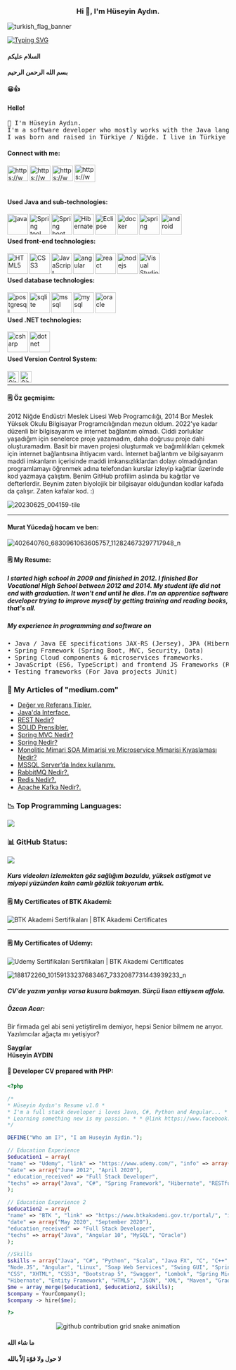 <h3 align="center">Hi 👋, I'm Hüseyin Aydın.</h3>

![turkish_flag_banner](https://github.com/huseyinaydin99/huseyinaydin99/assets/16438043/5042c08b-6125-494c-97ed-3745662c51f8)

[![Typing SVG](https://readme-typing-svg.demolab.com?font=Montserrat&size=30&center=true&multiline=true&width=1200&lines=I'm+Psycho+Harcore+Programmer+)](https://git.io/typing-svg)

#### السلام عليكم
#### بسم الله الرحمن الرحيم
#### :grinning::+1:
#### Hello!

<pre>
👋 I'm Hüseyin Aydın.
I'm a software developer who mostly works with the Java language. I follow other technologies as well.
I was born and raised in Türkiye / Niğde. I live in Türkiye / Niğde. I am an Anatolian child. Yes I know, I am an all-rounder!</pre>

#### Connect with me:
<a href="https://www.facebook.com/beyaz.sapkali.5/" target="blank"><img align="center" src="https://raw.githubusercontent.com/rahuldkjain/github-profile-readme-generator/master/src/images/icons/Social/facebook.svg" alt="https://www.facebook.com/beyaz.sapkali.5/" height="35" width="47" /></a>
<a href="https://www.instagram.com/huseyin.aydin.99/" target="blank"><img align="center" src="https://raw.githubusercontent.com/rahuldkjain/github-profile-readme-generator/master/src/images/icons/Social/instagram.svg" alt="https://www.instagram.com/huseyin.aydin.99/" height="35" width="47" /></a>
<a href="https://www.linkedin.com/in/huseyin99/" target="blank"><img align="center" src="https://raw.githubusercontent.com/rahuldkjain/github-profile-readme-generator/master/src/images/icons/Social/linked-in-alt.svg" alt="https://www.linkedin.com/in/huseyin99/" height="35" width="47" /></a>
<a href="https://www.youtube.com/@huseyinaydin1002/" target="blank"><img align="center" src="https://raw.githubusercontent.com/rahuldkjain/github-profile-readme-generator/master/src/images/icons/Social/youtube.svg" alt="https://www.youtube.com/@huseyinaydin1002/" height="39" width="47" /></a>
</br></br>
#### Used Java and sub-technologies:
<img align="left" src="https://raw.githubusercontent.com/devicons/devicon/master/icons/java/java-original.svg" alt="java" width="47" height="47"/>
<img align="left" alt="Spring tool suite" src="https://user-images.githubusercontent.com/19311256/89726919-c61ef800-da3d-11ea-868d-b33d9955dfcc.png" width="47" height="47" />
<img align="left" alt="Spring boot" src="https://user-images.githubusercontent.com/19311256/89726694-eef1be00-da3a-11ea-8551-a9e143ea0c5d.png" width="47" height="47"/>
<img align="left" alt="Hibernate" src="https://user-images.githubusercontent.com/19311256/89726657-77bc2a00-da3a-11ea-844e-1ec652bc5410.png" width="47" height="47"/>
<img align="left" alt="Eclipse" src="https://user-images.githubusercontent.com/19311256/89726620-eea4f300-da39-11ea-8d26-8f1d68a2704a.png" width="47" height="47"/>
<img align="left" src="https://raw.githubusercontent.com/devicons/devicon/master/icons/docker/docker-original-wordmark.svg" alt="docker" width="47" height="47" />
<img align="left" src="https://www.vectorlogo.zone/logos/springio/springio-icon.svg" alt="spring" width="47" height="47"/>
<img align="left" src="https://raw.githubusercontent.com/devicons/devicon/master/icons/android/android-original-wordmark.svg" alt="android" width="47" height="47"/>
</br></br>

#### Used front-end technologies:
<img align="left" alt="HTML5" src="https://raw.githubusercontent.com/github/explore/80688e429a7d4ef2fca1e82350fe8e3517d3494d/topics/html/html.png" width="47" height="47" />
<img align="left" alt="CSS3" src="https://raw.githubusercontent.com/github/explore/80688e429a7d4ef2fca1e82350fe8e3517d3494d/topics/css/css.png" width="47" height="47" />
<img align="left" alt="JavaScript" src="https://raw.githubusercontent.com/github/explore/80688e429a7d4ef2fca1e82350fe8e3517d3494d/topics/javascript/javascript.png" width="47" height="47" />
<img align="left" src="https://angular.io/assets/images/logos/angular/angular.svg" alt="angular" width="47" height="47" />
<img align="left" src="https://raw.githubusercontent.com/devicons/devicon/master/icons/react/react-original-wordmark.svg" alt="react" width="47" height="47" />
<img align="left" src="https://raw.githubusercontent.com/devicons/devicon/master/icons/nodejs/nodejs-original-wordmark.svg" alt="nodejs" width="47" height="47" />
<img align="left" align="left" alt="Visual Studio Code"  src="https://raw.githubusercontent.com/github/explore/80688e429a7d4ef2fca1e82350fe8e3517d3494d/topics/visual-studio-code/visual-studio-code.png" width="47" height="47" />
</br></br>

#### Used database technologies:
<img align="left" src="https://raw.githubusercontent.com/devicons/devicon/master/icons/postgresql/postgresql-original-wordmark.svg" alt="postgresql" width="47" height="47" />
<img align="left" src="https://www.vectorlogo.zone/logos/sqlite/sqlite-icon.svg" alt="sqlite" width="47" height="47"/>
<img align="left" src="https://www.svgrepo.com/show/303229/microsoft-sql-server-logo.svg" alt="mssql" width="47" height="47" />
<img align="left" src="https://raw.githubusercontent.com/devicons/devicon/master/icons/mysql/mysql-original-wordmark.svg" alt="mysql" width="47" height="47" />
<img align="left" src="https://raw.githubusercontent.com/devicons/devicon/master/icons/oracle/oracle-original.svg" alt="oracle" width="47" height="47" />
</br>
</br>

#### Used .NET technologies:

<img align="left" src="https://raw.githubusercontent.com/devicons/devicon/master/icons/csharp/csharp-original.svg" alt="csharp" width="47" height="47"/>
<img align="left" src="https://raw.githubusercontent.com/devicons/devicon/master/icons/dot-net/dot-net-original-wordmark.svg" alt="dotnet" width="47" height="47"/>
</br></br>

#### Used Version Control System:
<img align="left" alt="Git" width="26px" src="https://raw.githubusercontent.com/github/explore/80688e429a7d4ef2fca1e82350fe8e3517d3494d/topics/git/git.png" />
<img align="left" alt="GitHub" width="26px" src="https://raw.githubusercontent.com/github/explore/78df643247d429f6cc873026c0622819ad797942/topics/github/github.png" />
</br>

---

#### :spiral_notepad: Öz geçmişim: 
2012 Niğde Endüstri Meslek Lisesi Web Programcılığı, 2014 Bor Meslek Yüksek Okulu Bilgisayar Programcılığından mezun oldum. 2022'ye kadar düzenli bir bilgisayarım ve internet bağlantım olmadı. Ciddi zorluklar yaşadığım için senelerce proje yazamadım, daha doğrusu proje dahi oluşturamadım. Basit bir maven projesi oluşturmak ve bağımlılıkları çekmek için internet bağlantısına ihtiyacım vardı. İnternet bağlantım ve bilgisayarım maddi imkanların içerisinde maddi imkansızlıklardan dolayı olmadığından programlamayı öğrenmek adına telefondan kurslar izleyip kağıtlar üzerinde kod yazmaya çalıştım. Benim GitHub profilim aslında bu kağıtlar ve defterlerdir. Beynim zaten biyolojik bir bilgisayar olduğundan kodlar kafada da çalışır. Zaten kafalar kod. :)

![20230625_004159-tile](https://github.com/huseyinaydin99/huseyinaydin99/assets/16438043/4f7f8e2d-bb3a-428e-82ac-b907122ef129)

---

#### Murat Yücedağ hocam ve ben:
![402640760_6830961063605757_112824673297717948_n](https://github.com/huseyinaydin99/huseyinaydin99/assets/16438043/94ffdb10-822e-4635-afdf-1b5f1a8fdbb3)


#### :spiral_notepad: My Resume: 
##### I started high school in 2009 and finished in 2012. I finished Bor Vocational High School between 2012 and 2014. My student life did not end with graduation. It won't end until he dies. I'm an apprentice software developer trying to improve myself by getting training and reading books, that's all.
##### My experience in programming and software on
<pre>• Java / Java EE specifications JAX-RS (Jersey), JPA (Hibernate)
• Spring Framework (Spring Boot, MVC, Security, Data)
• Spring Cloud components & microservices frameworks.
• JavaScript (ES6, TypeScript) and frontend JS Frameworks (React and Angular)
• Testing frameworks (For Java projects JUnit)</pre>

### 📕 My Articles of "medium.com"

 - [Değer ve Referans Tipler.](https://medium.com/@huseyinaydin99/javada-de%C4%9Fer-ve-referans-tipler-2fe5c79ba5ad "Değer ve referans tipler")
 - [Java'da Interface.](https://medium.com/@huseyinaydin99/javada-interface-nedir-3257b93a378a "Java'da interface.")
 - [REST Nedir?](https://medium.com/@huseyinaydin99/rest-nedir-http-nedir-http-metotlar-nelerdir-7026e8647a5b "REST Nedir?")
 - [SOLID Prensibler.](https://medium.com/@huseyinaydin99/solid-principle-solid-prensipler-b962d9acf055 "Solid Prensibler")
 - [Spring MVC Nedir?](https://medium.com/@huseyinaydin99/spring-mvc-e5d844d40a4a "Spring MVC Nedir?")
 - [Spring Nedir?](https://medium.com/@huseyinaydin99/spring-nedir-b040ddb34e6a "Spring Nedir?")
 - [Monolitic Mimari SOA Mimarisi ve Microservice Mimarisi Kıyaslaması Nedir?](https://medium.com/@huseyinaydin99/monolitic-mimari-soa-mimarisi-ve-microservice-mimarisi-k%C4%B1yaslamas%C4%B1-nedir-b10bda9dc1fe "Monolitic Mimari SOA Mimarisi ve Microservice Mimarisi Kıyaslaması Nedir?")
 - [MSSQL Server’da Index kullanımı.](https://medium.com/@huseyinaydin99/mssql-serverda-index-kullan%C4%B1m%C4%B1-882f7d88ca1 "MSSQL Server’da Index kullanımı.")
 - [RabbitMQ Nedir?.](https://medium.com/@huseyinaydin99/rabbitmq-nedir-ve-neden-kullan%C4%B1l%C4%B1r-b9d6193f1665 "RabbitMQ Nedir?")
 - [Redis Nedir?.](https://medium.com/@huseyinaydin99/redis-nedir-ve-ne-ama%C3%A7la-kullan%C4%B1l%C4%B1r-cfa8d95a93b5 "Redis Nedir?")
 - [Apache Kafka Nedir?.](https://medium.com/@huseyinaydin99/apache-kafka-nedir-ne-ama%C3%A7l%C4%B1-kullan%C4%B1l%C4%B1r-73d0afb3e28b "Apache Kafka Nedir?")

### :chart_with_downwards_trend: Top Programming Languages:
<img align="center" src="https://github-readme-stats.vercel.app/api/top-langs/?username=huseyinaydin99&amp;layout=compact&theme=onelight" />

### :bar_chart: GitHub Status:
<img align="center" src="https://github-profile-trophy.vercel.app/?username=huseyinaydin99&theme=onelight" />

<!-- ### 📈 Used technologies:
<img height="30" width="47" align="center" src="https://github-readme-stats.vercel.app/api?username=huseyinaydin99&show_icons=true&hide_border=false&theme=onelight" />
-->

##### Kurs videoları izlemekten göz sağlığım bozuldu, yüksek astigmat ve miyopi yüzünden kalın camlı gözlük takıyorum artık.
#### :spiral_notepad: My Certificates of BTK Akademi:
![BTK Akademi Sertifikaları | BTK Akademi Certificates](certificates.jpg "BTK Akademi Sertifikaları | BTK Akademi Certificates")

---

#### :spiral_notepad: My Certificates of Udemy:
![Udemy Sertifikaları Sertifikaları | BTK Akademi Certificates](udemy_certificate_full.jpg "Udemy Sertifikaları | Udemy Sertifikaları Certificates")

![188172260_10159133237683467_7332087731443939233_n](https://github.com/huseyinaydin99/huseyinaydin99/assets/16438043/78906a65-c354-4695-879d-232f19a161c3)

##### CV’de yazım yanlışı varsa kusura bakmayın. Sürçü lisan ettiysem affola.
##### Özcan Acar:
Bir firmada gel abi seni yetiştirelim demiyor, hepsi Senior bilmem ne arıyor. Yazılımcılar ağaçta mı yetişiyor?

<b>
Saygılar</br>
Hüseyin AYDIN
</b>
</font>


#### :floppy_disk: Developer CV prepared with PHP:

```php
<?php

/*
* Hüseyin Aydın's Resume v1.0 *
* I'm a full stack developer i loves Java, C#, Python and Angular... *
* Learning something new is my passion. * * @link https://www.facebook.com/beyaz.sapkali.5/,huseyinaydin99@gmail.com,https://github.com/huseyinaydin99*
*/

DEFINE("Who am I?", "I am Huseyin Aydin.");

// Education Experience
$education1 = array(
"name" => "Udemy", "link" => "https://www.udemy.com/", "info" => array(
"date" => array("June 2012", "April 2020"),
" education_received" => "Full Stack Developer",
"techs" => array("Java", "C#", "Spring Framework", "Hibernate", "RESTful", "Database")
);

// Education Experience 2
$education2 = array(
"name" => "BTK ", "link" => "https://www.btkakademi.gov.tr/portal/", "info" => array(
"date" => array("May 2020", "September 2020"),
"education_received" => "Full Stack Developer",
"techs" => array("Java", "Angular 10", "MySQL", "Oracle")
);

//Skills
$skills = array("Java", "C#", "Python", "Scala", "Java FX", "C", "C++", "Cygwin Compiler", "Javascript",
"Node.JS", "Angular", "Linux", "Soap Web Services", "Swing GUI", "Spring Framework", "Spring Seurity",
"CSS", "XHTML", "CSS3", "Bootstrap 5", "Swagger", "Lombok", "Spring Microservices", "ORM",
"Hibernate", "Entity Framework", "HTML5", "JSON", "XML", "Maven", "Gradle");
$me = array_merge($education1, $education2, $skills);
$company = YourCompany();
$company -> hire($me);

?>
```

<center>
<picture>
  <source
    media="(prefers-color-scheme: dark)"
    srcset="https://raw.githubusercontent.com/platane/snk/output/github-contribution-grid-snake-dark.svg"
  />
  <source
    media="(prefers-color-scheme: light)"
    srcset="https://raw.githubusercontent.com/platane/snk/output/github-contribution-grid-snake.svg"
  />
  <img
    alt="github contribution grid snake animation"
    src="https://raw.githubusercontent.com/platane/snk/output/github-contribution-grid-snake.svg"
  />
</picture>
</center>

#### ما شاء الله
#### لا حول ولا قوّة إلاّ بالله


